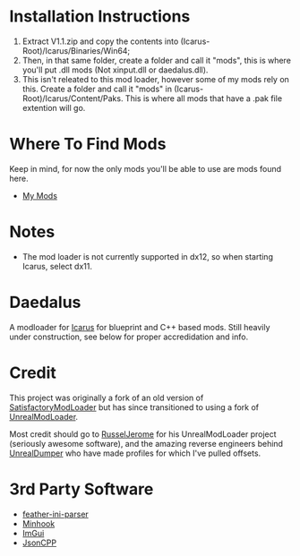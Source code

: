 # Installation Instructions
1. Extract V1.1.zip and copy the contents into (Icarus-Root)/Icarus/Binaries/Win64;
2. Then, in that same folder, create a folder and call it "mods", this is where you'll put .dll mods (Not xinput.dll or daedalus.dll).
3. This isn't releated to this mod loader, however some of my mods rely on this.  Create a folder and call it "mods" in (Icarus-Root)/Icarus/Content/Paks.  This is where all mods that have a .pak file extention will go.

# Where To Find Mods
Keep in mind, for now the only mods you'll be able to use are mods found here.
  * [My Mods](https://github.com/R3ap3r0fS0uls/Daedalus-Mods)

# Notes
* The mod loader is not currently supported in dx12, so when starting Icarus, select dx11.

# Daedalus
A modloader for [Icarus](https://store.steampowered.com/app/1149460/ICARUS/) for blueprint and
C++ based mods. Still heavily under construction, see below for proper accredidation and info.

# Credit
This project was originally a fork of an old version of 
[SatisfactoryModLoader](https://github.com/satisfactorymodding/SatisfactoryModLoader) but has since
transitioned to using a fork of [UnrealModLoader](https://github.com/RussellJerome/UnrealModLoader).

Most credit should go to [RusselJerome](https://github.com/RussellJerome) for his UnrealModLoader project
(seriously awesome software), and the amazing reverse engineers behind [UnrealDumper](https://github.com/guttir14/UnrealDumper-4.25)
who have made profiles for which I've pulled offsets.

# 3rd Party Software
  * [feather-ini-parser](https://github.com/Turbine1991/cpp-feather-ini-parser)
  * [Minhook](https://github.com/TsudaKageyu/minhook)
  * [ImGui](https://github.com/ocornut/imgui)
  * [JsonCPP](https://jsoncpp.docsforge.com)
